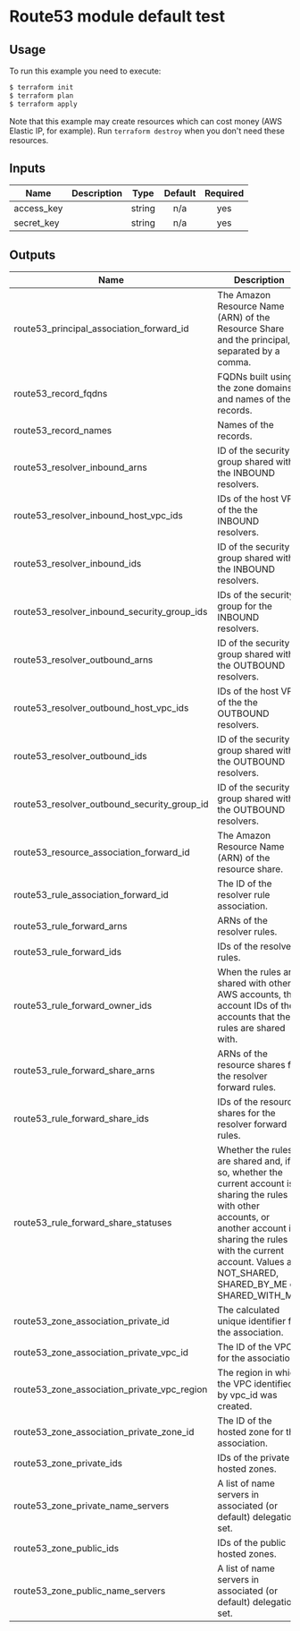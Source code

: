 # Route53 module default test

## Usage

To run this example you need to execute:

```bash
$ terraform init
$ terraform plan
$ terraform apply
```

Note that this example may create resources which can cost money (AWS Elastic IP, for example). Run `terraform destroy` when you don't need these resources.

<!-- BEGINNING OF PRE-COMMIT-TERRAFORM DOCS HOOK -->
## Inputs

| Name | Description | Type | Default | Required |
|------|-------------|:----:|:-----:|:-----:|
| access\_key |  | string | n/a | yes |
| secret\_key |  | string | n/a | yes |

## Outputs

| Name | Description |
|------|-------------|
| route53\_principal\_association\_forward\_id | The Amazon Resource Name (ARN) of the Resource Share and the principal, separated by a comma. |
| route53\_record\_fqdns | FQDNs built using the zone domains and names of the records. |
| route53\_record\_names | Names of the records. |
| route53\_resolver\_inbound\_arns | ID of the security group shared with the INBOUND resolvers. |
| route53\_resolver\_inbound\_host\_vpc\_ids | IDs of the host VPC of the the INBOUND resolvers. |
| route53\_resolver\_inbound\_ids | ID of the security group shared with the INBOUND resolvers. |
| route53\_resolver\_inbound\_security\_group\_ids | IDs of the security group for the INBOUND resolvers. |
| route53\_resolver\_outbound\_arns | ID of the security group shared with the OUTBOUND resolvers. |
| route53\_resolver\_outbound\_host\_vpc\_ids | IDs of the host VPC of the the OUTBOUND resolvers. |
| route53\_resolver\_outbound\_ids | ID of the security group shared with the OUTBOUND resolvers. |
| route53\_resolver\_outbound\_security\_group\_id | ID of the security group shared with the OUTBOUND resolvers. |
| route53\_resource\_association\_forward\_id | The Amazon Resource Name (ARN) of the resource share. |
| route53\_rule\_association\_forward\_id | The ID of the resolver rule association. |
| route53\_rule\_forward\_arns | ARNs of the resolver rules. |
| route53\_rule\_forward\_ids | IDs of the resolver rules. |
| route53\_rule\_forward\_owner\_ids | When the rules are shared with other AWS accounts, the account IDs of the accounts that the rules are shared with. |
| route53\_rule\_forward\_share\_arns | ARNs of the resource shares for the resolver forward rules. |
| route53\_rule\_forward\_share\_ids | IDs of the resource shares for the resolver forward rules. |
| route53\_rule\_forward\_share\_statuses | Whether the rules are shared and, if so, whether the current account is sharing the rules with other accounts, or another account is sharing the rules with the current account. Values are NOT_SHARED, SHARED_BY_ME or SHARED_WITH_ME. |
| route53\_zone\_association\_private\_id | The calculated unique identifier for the association. |
| route53\_zone\_association\_private\_vpc\_id | The ID of the VPC for the association. |
| route53\_zone\_association\_private\_vpc\_region | The region in which the VPC identified by vpc_id was created. |
| route53\_zone\_association\_private\_zone\_id | The ID of the hosted zone for the association. |
| route53\_zone\_private\_ids | IDs of the private hosted zones. |
| route53\_zone\_private\_name\_servers | A list of name servers in associated (or default) delegation set. |
| route53\_zone\_public\_ids | IDs of the public hosted zones. |
| route53\_zone\_public\_name\_servers | A list of name servers in associated (or default) delegation set. |

<!-- END OF PRE-COMMIT-TERRAFORM DOCS HOOK -->
